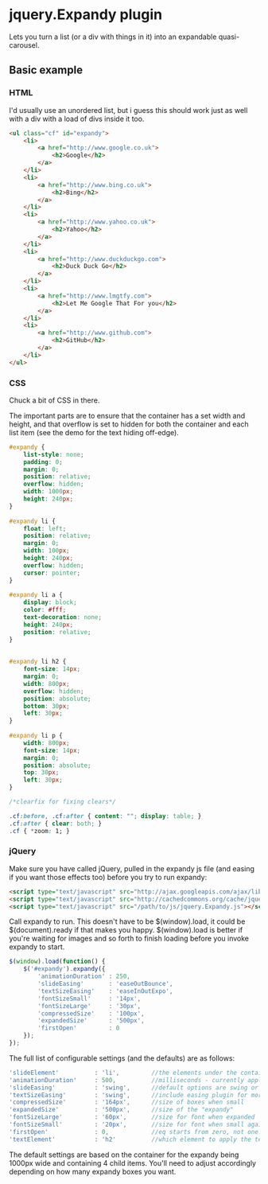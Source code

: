 # jquery.Expandy plugin

Lets you turn a list (or a div with things in it) into an expandable quasi-carousel.

## Basic example

### HTML

I'd usually use an unordered list, but i guess this should work just as well with a div with a load of divs inside it too.

```html
<ul class="cf" id="expandy">
	<li>
		<a href="http://www.google.co.uk">
			<h2>Google</h2>
		</a>
	</li>
	<li>
		<a href="http://www.bing.co.uk">
			<h2>Bing</h2>
		</a>
	</li>
	<li>
		<a href="http://www.yahoo.co.uk">
			<h2>Yahoo</h2>
		</a>
	</li>
	<li>
		<a href="http://www.duckduckgo.com">
			<h2>Duck Duck Go</h2>
		</a>
	</li>
	<li>
		<a href="http://www.lmgtfy.com">
			<h2>Let Me Google That For you</h2>
		</a>
	</li>
	<li>
		<a href="http://www.github.com">
			<h2>GitHub</h2>
		</a>
	</li>
</ul>
```

### CSS

Chuck a bit of CSS in there.

The important parts are to ensure that the container has a set width and height, and that overflow is set to hidden for both the container and each list item (see the demo for the text hiding off-edge).

```css
#expandy {
	list-style: none;
	padding: 0;
	margin: 0;
	position: relative;
	overflow: hidden;
	width: 1000px;
	height: 240px;
}
	
#expandy li {
	float: left;
	position: relative;
	margin: 0;
	width: 100px;
	height: 240px;
	overflow: hidden;
	cursor: pointer;
}
	
#expandy li a {
	display: block;
	color: #fff;
	text-decoration: none;
	height: 240px;
	position: relative;
}
	
	
#expandy li h2 {
	font-size: 14px;
	margin: 0;
	width: 800px;
	overflow: hidden;
	position: absolute;
	bottom: 30px;
	left: 30px;
}
	
#expandy li p {
	width: 800px;
	font-size: 14px;
	margin: 0;
	position: absolute;
	top: 30px;
	left: 30px;
}

/*clearfix for fixing clears*/

.cf:before, .cf:after { content: ""; display: table; }
.cf:after { clear: both; }
.cf { *zoom: 1; }
```

### jQuery

Make sure you have called jQuery, pulled in the expandy js file (and easing if you want those effects too) before you try to run expandy:

```html
<script type="text/javascript" src="http://ajax.googleapis.com/ajax/libs/jquery/1.7.1/jquery.min.js"></script>
<script type="text/javascript" src="http://cachedcommons.org/cache/jquery-easing/1.3.0/javascripts/jquery-easing-min.js"></script>
<script type="text/javascript" src="/path/to/js/jquery.Expandy.js"></script>
```

Call expandy to run. This doesn't have to be $(window).load, it could be $(document).ready if that makes you happy. $(window).load is better if you're waiting for images and so forth to finish loading before you invoke expandy to start.

```javascript
$(window).load(function() {
	$('#expandy').expandy({
		'animationDuration' : 250,
		'slideEasing'		: 'easeOutBounce',
		'textSizeEasing'	: 'easeInOutExpo',
		'fontSizeSmall'		: '14px',
		'fontSizeLarge'		: '30px',
		'compressedSize'	: '100px',
		'expandedSize'		: '500px',
		'firstOpen'			: 0
	});
});
```

The full list of configurable settings (and the defaults) are as follows:

```javascript
'slideElement' 			: 'li',			//the elements under the container that will be expandable
'animationDuration' 	: 500,			//milliseconds - currently applied to both text and box resizing
'slideEasing'			: 'swing',		//default options are swing or linear
'textSizeEasing'		: 'swing',		//include easing plugin for more options (see demo)
'compressedSize'		: '164px',		//size of boxes when small
'expandedSize'			: '500px',		//size of the "expandy"
'fontSizeLarge'			: '60px',		//size for font when expanded
'fontSizeSmall'			: '20px',		//size for font when small again (this should really match the size you've set in the css!)
'firstOpen'				: 0,			//eq starts from zero, not one. which box should be opened first automatically
'textElement'			: 'h2'			//which element to apply the text resizing on
```

The default settings are based on the container for the expandy being 1000px wide and containing 4 child items. You'll need to adjust accordingly depending on how many expandy boxes you want.